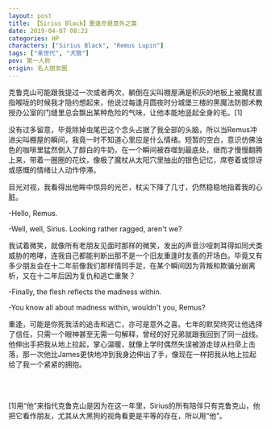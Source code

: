 ```yaml
---
layout: post
title: 【Sirius Black】重逢亦是意外之喜
date: 2019-04-07 08:23
categories: HP
characters: ["Sirius Black", "Remus Lupin"]
tags: ["亲世代", "犬狼"]
pov: 第一人称
origin: 名人朋友圈
---
```


克鲁克山可能跟我提过一次或者两次，躺倒在尖叫棚屋满是积灰的地板上被魔杖直指喉咙的时候我才隐约想起来，他说过每逢月圆夜时分城堡三楼的黑魔法防御术教授办公室的门缝里总会飘出某种危险的气味，让他本能地竖起全身的毛。[1]

没有过多留意，毕竟除掉虫尾巴这个念头占据了我全部的头脑，所以当Remus冲进尖叫棚屋的瞬间，我竟一时不知道心里应是什么情绪。短暂的空白，意识仿佛浊色的咖啡里猛然倒入了醇白的牛奶，在一个瞬间被吞噬到最底处，继而才慢慢翻腾上来，带着一圈圈的花纹，像极了魔杖从太阳穴里抽出的银色记忆，席卷着或惊讶或感慨的情绪让人动作停滞。

目光对视，我看得出他眸中惊异的光芒，杖尖下降了几寸，仍然稳稳地指着我的心脏。

-Hello, Remus.

-Well, well, Sirius. Looking rather ragged, aren't we?

我试着微笑，就像所有老朋友见面时那样的微笑，发出的声音沙哑刺耳得如同犬类威胁的咆哮，连我自己都能判断出那不是一个旧友重逢时友善的开场白。毕竟又有多少朋友会在十二年前像我们那样情同手足，在某个瞬间因为背叛和欺骗分崩离析，又在十二年后因为复仇和逃亡重聚？

-Finally, the flesh reflects the madness within.

-You know all about madness within, wouldn't you, Remus?

重逢，可能是你死我活的追击和逃亡，亦可是意外之喜。七年的默契终究让他选择了信任，只需一个眼神甚至无需一句解释，曾经的好兄弟就跟我回到了同一战线。他伸出手把我从地上拉起，掌心温暖，就像上学时偶然失误被游走球从扫帚上击落，那一次他比James更快地冲到我身边伸出了手，像现在一样把我从地上拉起给了我一个紧紧的拥抱。

<br><br>

[1]用“他”来指代克鲁克山是因为在这一年里，Sirius的所有陪伴只有克鲁克山，他把它看作朋友，尤其从大黑狗的视角看更是平等的存在，所以用“他”。
